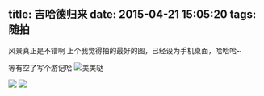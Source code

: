 title: 吉哈德归来
date: 2015-04-21 15:05:20
tags: 随拍
---
风景真正是不错啊
上个我觉得拍的最好的图，已经设为手机桌面，哈哈哈~

等有空了写个游记哈
![美美哒](http://nuomixin.qiniudn.com/blog-IMG_0087.JPG?imageView2/2/w/500)


![](http://nuomixin.qiniudn.com/image/6/6a/f87a1e0e99fde2eae04a1e0d6faf4.jpg?imageView2/2/w/500)
![](http://nuomixin.qiniudn.com/image/2/1f/d9c738c872d487638440fa9f4defe.JPG?imageView2/2/w/500)
